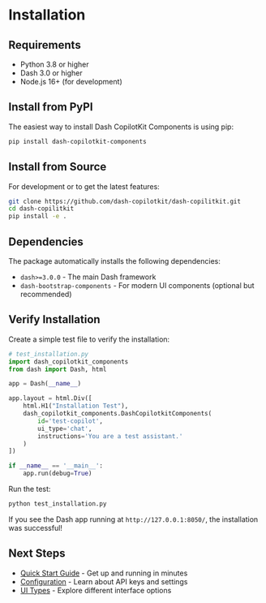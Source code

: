 # Installation

## Requirements

- Python 3.8 or higher
- Dash 3.0 or higher
- Node.js 16+ (for development)

## Install from PyPI

The easiest way to install Dash CopilotKit Components is using pip:

```bash
pip install dash-copilotkit-components
```

## Install from Source

For development or to get the latest features:

```bash
git clone https://github.com/dash-copilotkit/dash-copilitkit.git
cd dash-copilitkit
pip install -e .
```

## Dependencies

The package automatically installs the following dependencies:

- `dash>=3.0.0` - The main Dash framework
- `dash-bootstrap-components` - For modern UI components (optional but recommended)

## Verify Installation

Create a simple test file to verify the installation:

```python
# test_installation.py
import dash_copilotkit_components
from dash import Dash, html

app = Dash(__name__)

app.layout = html.Div([
    html.H1("Installation Test"),
    dash_copilotkit_components.DashCopilotkitComponents(
        id='test-copilot',
        ui_type='chat',
        instructions='You are a test assistant.'
    )
])

if __name__ == '__main__':
    app.run(debug=True)
```

Run the test:

```bash
python test_installation.py
```

If you see the Dash app running at `http://127.0.0.1:8050/`, the installation was successful!

## Next Steps

- [Quick Start Guide](quick-start.md) - Get up and running in minutes
- [Configuration](configuration.md) - Learn about API keys and settings
- [UI Types](../ui-types/chat.md) - Explore different interface options
